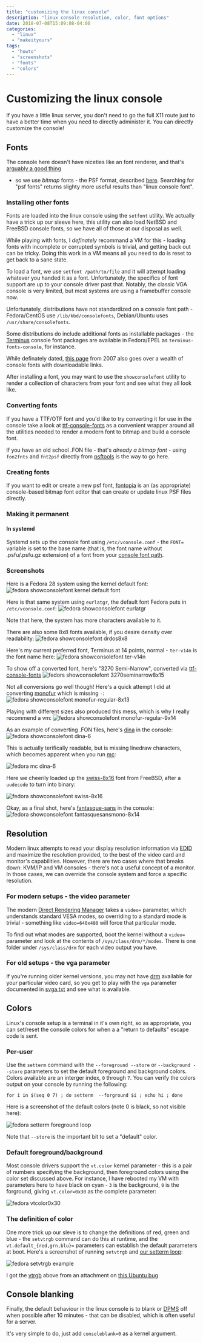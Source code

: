 ```yaml
---
title: "customizing the linux console"
description: "linux console resolution, color, font options"
date: 2018-07-08T15:09:08-04:00
categories:
  - "linux"
  - "makeityours"
tags:
  - "howto"
  - "screenshots"
  - "fonts"
  - "colors"
---
```


# Customizing the linux console

If you have a little linux server, you don't need to go the full X11 route just to have a better time
when you need to directly administer it. You can directly customize the console!

## Fonts

The console here doesn't have niceties like an font renderer, and that's
[arguably a good thing](https://googleprojectzero.blogspot.com/2015/08/one-font-vulnerability-to-rule-them-all_13.html)
- so we use _bitmap_ fonts - the PSF format, described [here](https://wiki.osdev.org/PC_Screen_Font).
Searching for "psf fonts" returns slighty more useful results than "linux console font".

### Installing other fonts

Fonts are loaded into the linux console using the `setfont` utility. We actually have a trick up our sleeve
here, this utility can also load NetBSD and FreeBSD console fonts, so we have all of those at our disposal
as well.

While playing with fonts, I _definately_ recommand a VM for this - loading fonts with incomplete or corrupted
symbols is trivial, and getting back out can be tricky. Doing this work in a VM means all you need to do is
reset to get back to a sane state.

To load a font, we use `setfont /path/to/file` and it will attempt loading whatever you handed it as a font.
Unfortunately, the specifics of font support are up to your console driver past that. Notably, the classic
VGA console is very limited, but most systems are using a framebuffer console now.

<a name="fontdir"></a>Unfortunately, distributions have not standardized on a console font path - Fedora/CentOS use
`/lib/kbd/consolefonts`, Debian/Ubuntu uses `/usr/share/consolefonts`.

Some distributions do include additional fonts as installable packages - the
[Terminus](http://terminus-font.sourceforge.net/) console font packages are available in Fedora/EPEL as
`terminus-fonts-console`, for instance.

While definately dated, [this page](http://v3.sk/~lkundrak/fonts/) from 2007 also goes over a wealth of
console fonts with downloadable links.

After installing a font, you may want to use the `showconsolefont` utility to render a collection of characters
from your font and see what they all look like.

### Converting fonts

<a name="ttf2psf"></a>If you have a TTF/OTF font and you'd like to try converting it for use in the console
take a look at
[ttf-console-fonts](http://urchlay.naptime.net/repos/ttf-console-fonts/about/) as a convenient wrapper around
all the utilities needed to render a modern font to bitmap and build a console font.

If you have an old school .FON file - that's _already a bitmap font_ - using `fon2fnts` and `fnt2psf` directly
from [psftools](https://www.seasip.info/Unix/PSF/) is the way to go here.

### Creating fonts

If you want to edit or create a new psf font,
[fontopia](https://sites.google.com/site/mohammedisam2000/fontopia) is an (as appropriate) console-based
bitmap font editor that can create or update linux PSF files directly.

### Making it permanent

#### In systemd

Systemd sets up the console font using `/etc/vconsole.conf` - the `FONT=` variable is set to the base name
(that is, the font name without .psfu/.psfu.gz extension) of a font from your [console font path](#fontdir).

### Screenshots

Here is a Fedora 28 system using the kernel default font:
![fedora showconsolefont kernel default font](/screenshots/f28-defaultkernelfont.png "fedora showconsolefont kernel default font")

Here is that same system using `eurlatgr`, the default font Fedora puts in `/etc/vconsole.conf`:
![fedora showconsolefont eurlatgr](/screenshots/f28-eurlatgr.png "fedora showconsolefont eurlatgr")

Note that here, the system has more characters available to it.

There are also some 8x8 fonts available, if you desire density over readability:
![fedora showconsolefont drdos8x8](/screenshots/f28-drdos8x8.png "fedora showconsolefont drdos8x8")

Here's my current preferred font, Terminus at 14 points, normal - `ter-v14n` is the font name here:
![fedora showconsolefont ter-v14n](/screenshots/f28-ter-v14n.png "fedora showconsolefont ter-v14n")

To show off a converted font, here's "3270 Semi-Narrow", converted via [ttf-console-fonts](#ttf2psf)
![fedors showconsolefont 3270seminarrow8x15](/screenshots/f28-3270seminarrow-8x15.png "fedora showconsolefont
3270seminarrow8x15")

Not all conversions go well though! Here's a quick attempt I did at converting
[monofur](https://www.dafont.com/monofur.font) which is missing `-`:
![fedora showconsolefont monofur-regular-8x13](/screenshots/f28-monofur-regular-8x13.png "fedora showconsolefont
monofur-regular-8x13")

Playing with different sizes also produced this mess, which is why I really recommend a vm:
![fedora showconsolefont monofur-regular-9x14](/screenshots/f28-monofur-regular-9x14.png "fedora showconsolefont monofur-regular-9x14")

As an example of converting .FON files, here's [dina](https://www.dcmembers.com/jibsen/download/61/) in the
console:
![fedora showconsolefont dina-6](/screenshots/f28-dina6.png "fedora showconsolefont dina-6")

This is actually terifically readable, but is missing linedraw characters, which becomes apparent when you run
[mc](https://midnight-commander.org/):

![fedora mc dina-6](/screenshots/f28-dina6-mc.png "fedora mc dina-6")

Here we cheerily loaded up the [swiss-8x16](https://svnweb.freebsd.org/base/head/share/syscons/fonts/swiss-8x16.fnt?view=log) font from FreeBSD, after a `uudecode` to turn into binary:

![fedora showconsolefont swiss-8x16](/screenshots/f28-swiss-8x16.png "fedora showconsolefont swiss-8x16")

Okay, as a final shot, here's [fantasque-sans](https://github.com/belluzj/fantasque-sans) in the console:
![fedora showconsolefont fantasquesansmono-8x14](/screenshots/f28-fantasque-sans-8x14.png "fedora showconsolefont
fantasquesanemono-8x14")

## Resolution

Modern linux attempts to read your display resolution information via
[EDID](https://en.wikipedia.org/wiki/Extended_Display_Identification_Data)
and maximize the resolution provided, to the best of the video card and monitor's capabilities. However, there
are two cases where that breaks down: KVM/IP and VM consoles - there's not a useful concept of a monitor. In
those cases, we can override the console system and force a specific resolution.

### For modern setups - the video parameter

The modern
<a name="drm"></a>[Direct Rendering Manager](https://en.wikipedia.org/wiki/Direct_Rendering_Manager)
takes a `video=` parameter, which understands standard VESA modes, so overriding to a standard mode is
trivial - something like `video=640x480` will force that particular mode.

To find out what modes are supported, boot the kernel without a `video=` parameter and look at the contents of
`/sys/class/drm/*/modes`. There is one folder under `/sys/class/drm` for each video output you have.

### For old setups - the vga parameter

If you're running older kernel versions, you may not have [drm](#drm) available for your particular video card,
so you get to play with the `vga` parameter documented in
[svga.txt](https://www.kernel.org/doc/Documentation/svga.txt) and see what is available.

## Colors

Linux's console setup is a terminal in it's own right, so as appropriate, you can set/reset the console colors
for when a a "return to defaults" escape code is sent.

### Per-user

Use the `setterm` command with the `--foreground --store` or `--background --store` parameters to set the
default foreground and background colors. Colors available are an interger index, `0` through `7`. You can
verify the colors output on your console by running the <a name="setterm-loop"></a>following:

```
for i in $(seq 0 7) ; do setterm  --forground $i ; echo hi ; done
```

Here is a screenshot of the default colors (note 0 is black, so not visible here):

![fedora setterm foreground loop](/screenshots/f28-setterm-loop.png "fedora setterm foreground loop")

Note that `--store` is the important bit to set a "default" color.

### Default foreground/background

Most console drivers support the `vt.color` kernel parameter - this is a pair of numbers specifying the
background, then foreground colors using the color set discussed above. For instance, I have rebooted my VM
with parameters here to have black on cyan - `3` is the background, `0` is the forground, giving `vt.color=0x30`
as the complete parameter:

![fedora vtcolor0x30](/screenshots/f28-vtcolor-0x30.png "fedora vt.color=0x30")

### The definition of color

One more trick up our sleve is to change the definitions of red, green and blue - the `setvtrgb` command can
do this at runtime, and the `vt.default_{red,grn,blu}=` parameters can establish the default parameters at
boot. Here's a screenshot of running `setvtrgb` and [our setterm loop](#setterm-loop):

![fedora setvtrgb example](/screenshots/f28-vtrgb-example.png "fedora setvtrgb example")

I got the [vtrgb](/reference/vtrgb) above from an attachment on
[this Ubuntu bug](https://bugs.launchpad.net/ubuntu/+source/kbd/+bug/730672)

## Console blanking

Finally, the default behaviour in the linux console is to blank or
[DPMS](https://en.wikipedia.org/wiki/VESA_Display_Power_Management_Signaling) off when possible after 10
minutes - that can be disabled, which is often useful for a server.

It's very simple to do, just add `consoleblank=0` as a kernel argument.
